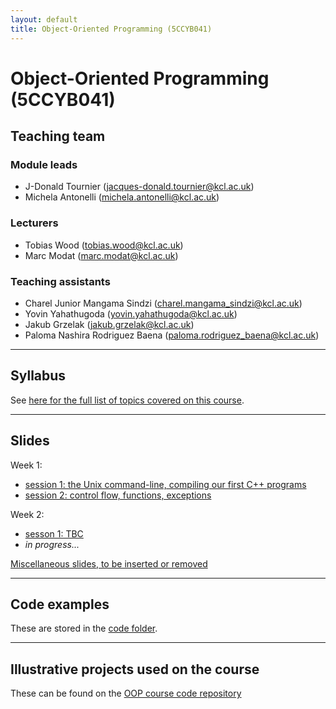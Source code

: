 ```yaml
---
layout: default
title: Object-Oriented Programming (5CCYB041)
---
```


# Object-Oriented Programming (5CCYB041)

## Teaching team

### Module leads

- J-Donald Tournier (jacques-donald.tournier@kcl.ac.uk)
- Michela Antonelli (michela.antonelli@kcl.ac.uk)

### Lecturers

- Tobias Wood (tobias.wood@kcl.ac.uk)
- Marc Modat (marc.modat@kcl.ac.uk)

### Teaching assistants

- Charel Junior Mangama Sindzi (charel.mangama_sindzi@kcl.ac.uk)
- Yovin Yahathugoda (yovin.yahathugoda@kcl.ac.uk)
- Jakub Grzelak (jakub.grzelak@kcl.ac.uk)
- Paloma Nashira Rodriguez Baena (paloma.rodriguez_baena@kcl.ac.uk)

---

## Syllabus

See [here for the full list of topics covered on this course](https://kcl-bmeis.github.io/OOP/syllabus).

---

## Slides

Week 1:
- [session 1: the Unix command-line, compiling our first C++ programs](https://kcl-bmeis.github.io/OOP/week1A)
- [session 2: control flow, functions, exceptions](https://kcl-bmeis.github.io/OOP/week1B)

Week 2:
- [sesson 1: TBC](https://kcl-bmeis.github.io/OOP/week2A)
- _in progress..._

[Miscellaneous slides, to be inserted or removed](https://kcl-bmeis.github.io/OOP/misc)

---

## Code examples

These are stored in the [code folder](https://github.com/kcl-bmeis/oop/tree/main/code/).

---

## Illustrative projects used on the course

These can be found on the [OOP course code repository](https://github.com/kcl-bmeis/oop/blob/main/projects)
